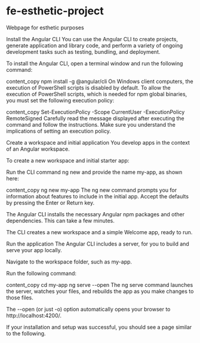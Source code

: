 # fe-esthetic-project
Webpage for esthetic purposes

Install the Angular CLI
You can use the Angular CLI to create projects, generate application and library code, and perform a variety of ongoing development tasks such as testing, bundling, and deployment.

To install the Angular CLI, open a terminal window and run the following command:

content_copy
npm install -g @angular/cli
On Windows client computers, the execution of PowerShell scripts is disabled by default. To allow the execution of PowerShell scripts, which is needed for npm global binaries, you must set the following execution policy:

content_copy
Set-ExecutionPolicy -Scope CurrentUser -ExecutionPolicy RemoteSigned
Carefully read the message displayed after executing the command and follow the instructions. Make sure you understand the implications of setting an execution policy.

Create a workspace and initial application
You develop apps in the context of an Angular workspace.

To create a new workspace and initial starter app:

Run the CLI command ng new and provide the name my-app, as shown here:

content_copy
ng new my-app
The ng new command prompts you for information about features to include in the initial app. Accept the defaults by pressing the Enter or Return key.

The Angular CLI installs the necessary Angular npm packages and other dependencies. This can take a few minutes.

The CLI creates a new workspace and a simple Welcome app, ready to run.


Run the application
The Angular CLI includes a server, for you to build and serve your app locally.

Navigate to the workspace folder, such as my-app.

Run the following command:

content_copy
cd my-app
ng serve --open
The ng serve command launches the server, watches your files, and rebuilds the app as you make changes to those files.

The --open (or just -o) option automatically opens your browser to http://localhost:4200/.

If your installation and setup was successful, you should see a page similar to the following.
